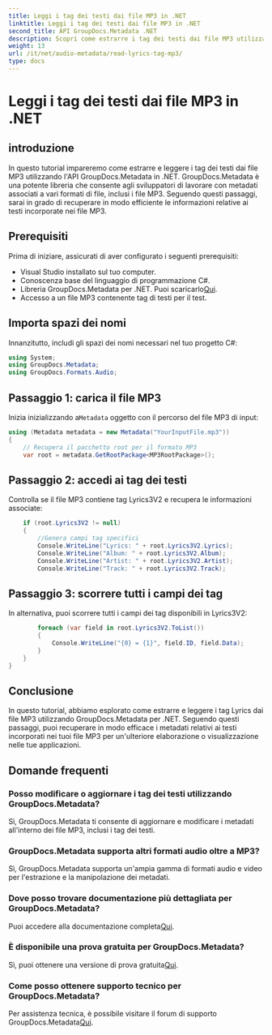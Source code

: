 ```yaml
---
title: Leggi i tag dei testi dai file MP3 in .NET
linktitle: Leggi i tag dei testi dai file MP3 in .NET
second_title: API GroupDocs.Metadata .NET
description: Scopri come estrarre i tag dei testi dai file MP3 utilizzando GroupDocs.Metadata per .NET. Segui il nostro tutorial passo dopo passo.
weight: 13
url: /it/net/audio-metadata/read-lyrics-tag-mp3/
type: docs
---
```

# Leggi i tag dei testi dai file MP3 in .NET

## introduzione
In questo tutorial impareremo come estrarre e leggere i tag dei testi dai file MP3 utilizzando l'API GroupDocs.Metadata in .NET. GroupDocs.Metadata è una potente libreria che consente agli sviluppatori di lavorare con metadati associati a vari formati di file, inclusi i file MP3. Seguendo questi passaggi, sarai in grado di recuperare in modo efficiente le informazioni relative ai testi incorporate nei file MP3.
## Prerequisiti
Prima di iniziare, assicurati di aver configurato i seguenti prerequisiti:
- Visual Studio installato sul tuo computer.
- Conoscenza base del linguaggio di programmazione C#.
-  Libreria GroupDocs.Metadata per .NET. Puoi scaricarlo[Qui](https://releases.groupdocs.com/metadata/net/).
- Accesso a un file MP3 contenente tag di testi per il test.

## Importa spazi dei nomi
Innanzitutto, includi gli spazi dei nomi necessari nel tuo progetto C#:
```csharp
using System;
using GroupDocs.Metadata;
using GroupDocs.Formats.Audio;
```
## Passaggio 1: carica il file MP3
 Inizia inizializzando a`Metadata` oggetto con il percorso del file MP3 di input:
```csharp
using (Metadata metadata = new Metadata("YourInputFile.mp3"))
{
    // Recupera il pacchetto root per il formato MP3
    var root = metadata.GetRootPackage<MP3RootPackage>();
```
## Passaggio 2: accedi ai tag dei testi
Controlla se il file MP3 contiene tag Lyrics3V2 e recupera le informazioni associate:
```csharp
    if (root.Lyrics3V2 != null)
    {
        //Genera campi tag specifici
        Console.WriteLine("Lyrics: " + root.Lyrics3V2.Lyrics);
        Console.WriteLine("Album: " + root.Lyrics3V2.Album);
        Console.WriteLine("Artist: " + root.Lyrics3V2.Artist);
        Console.WriteLine("Track: " + root.Lyrics3V2.Track);
```
## Passaggio 3: scorrere tutti i campi dei tag
In alternativa, puoi scorrere tutti i campi dei tag disponibili in Lyrics3V2:
```csharp
        foreach (var field in root.Lyrics3V2.ToList())
        {
            Console.WriteLine("{0} = {1}", field.ID, field.Data);
        }
    }
}
```

## Conclusione
In questo tutorial, abbiamo esplorato come estrarre e leggere i tag Lyrics dai file MP3 utilizzando GroupDocs.Metadata per .NET. Seguendo questi passaggi, puoi recuperare in modo efficace i metadati relativi ai testi incorporati nei tuoi file MP3 per un'ulteriore elaborazione o visualizzazione nelle tue applicazioni.

## Domande frequenti
### Posso modificare o aggiornare i tag dei testi utilizzando GroupDocs.Metadata?
Sì, GroupDocs.Metadata ti consente di aggiornare e modificare i metadati all'interno dei file MP3, inclusi i tag dei testi.
### GroupDocs.Metadata supporta altri formati audio oltre a MP3?
Sì, GroupDocs.Metadata supporta un'ampia gamma di formati audio e video per l'estrazione e la manipolazione dei metadati.
### Dove posso trovare documentazione più dettagliata per GroupDocs.Metadata?
 Puoi accedere alla documentazione completa[Qui](https://tutorials.groupdocs.com/metadata/net/).
### È disponibile una prova gratuita per GroupDocs.Metadata?
 Sì, puoi ottenere una versione di prova gratuita[Qui](https://releases.groupdocs.com/).
### Come posso ottenere supporto tecnico per GroupDocs.Metadata?
 Per assistenza tecnica, è possibile visitare il forum di supporto GroupDocs.Metadata[Qui](https://forum.groupdocs.com/c/metadata/14).